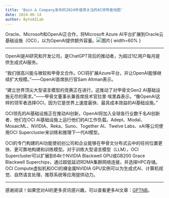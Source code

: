 ```yaml
---
title: 'Bain & Company发布的2024年值得关注的AI领导者地图'
date: 2024-06-14
author: ByteAILab
---
```


Oracle、Microsoft和OpenAl正合作，将Microsoft Azure AI平台扩展到Oracle云基础设施（OCI），以为OpenAl提供额外容量。![图片](https://ai-techpark.com/wp-content/uploads/2024/06/AI-Leaders-960x540.jpg){ width=60% }

---


OpenAI是AI研究和开发公司，是ChatGPT背后的推动者，为超过1亿用户每月提供生成式AI服务。

“我们很高兴能与微软和甲骨文合作。OCI将扩展Azure平台，并让OpenAI能够继续扩大规模。”——OpenAI首席执行官Sam Altman表示。

“建立世界顶尖大型语言模型的竞赛正在进行，这推动了对甲骨文Gen2 AI基础设施无尽的需求。”——甲骨文董事长兼首席技术官拉里·埃里森表示。“像OpenAI这样的领军者选择OCI，因为它是世界上速度最快、最具成本效益的AI基础设施。”

OCI领先的AI基础设施正在推动AI创新。OpenAI将加入全球各行业数千名AI创新者，他们在OCI AI基础设施上运行他们的AI工作负载。Adept、Modal、MosaicML、NVIDIA、Reka、Suno、Together AI、Twelve Labs、xAI等公司使用OCI Supercluster来训练和推理下一代AI模型。

OCI的专门构建的AI功能使初创公司和企业能够在甲骨文分布式云中的任何位置更快、更可靠地构建和训练模型。对于训练大型语言模型（LLM），OCI Supercluster可以扩展到64k个NVIDIA Blackwell GPU或GB200 Grace Blackwell Superchips，通过超低延迟RDMA集群网络连接，并选择HPC存储。OCI Compute虚拟机和OCI的裸金属NVIDIA GPU实例可以为生成式AI、计算机视觉、自然语言处理、推荐系统等应用提供动力。

---
感谢阅读！如果您对AI的更多资讯感兴趣，可以查看更多AI文章：[GPTNB](https://gptnb.com)。